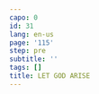 ```yaml
---
capo: 0
id: 31
lang: en-us
page: '115'
step: pre
subtitle: ''
tags: []
title: LET GOD ARISE
---
```

